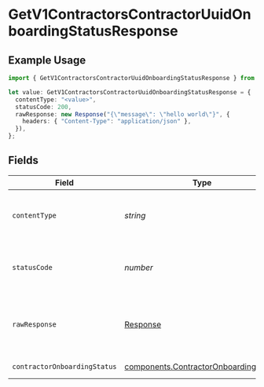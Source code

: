 # GetV1ContractorsContractorUuidOnboardingStatusResponse

## Example Usage

```typescript
import { GetV1ContractorsContractorUuidOnboardingStatusResponse } from "@gusto/embedded-api/models/operations/getv1contractorscontractoruuidonboardingstatus.js";

let value: GetV1ContractorsContractorUuidOnboardingStatusResponse = {
  contentType: "<value>",
  statusCode: 200,
  rawResponse: new Response("{\"message\": \"hello world\"}", {
    headers: { "Content-Type": "application/json" },
  }),
};
```

## Fields

| Field                                                                                          | Type                                                                                           | Required                                                                                       | Description                                                                                    |
| ---------------------------------------------------------------------------------------------- | ---------------------------------------------------------------------------------------------- | ---------------------------------------------------------------------------------------------- | ---------------------------------------------------------------------------------------------- |
| `contentType`                                                                                  | *string*                                                                                       | :heavy_check_mark:                                                                             | HTTP response content type for this operation                                                  |
| `statusCode`                                                                                   | *number*                                                                                       | :heavy_check_mark:                                                                             | HTTP response status code for this operation                                                   |
| `rawResponse`                                                                                  | [Response](https://developer.mozilla.org/en-US/docs/Web/API/Response)                          | :heavy_check_mark:                                                                             | Raw HTTP response; suitable for custom response parsing                                        |
| `contractorOnboardingStatus`                                                                   | [components.ContractorOnboardingStatus](../../models/components/contractoronboardingstatus.md) | :heavy_minus_sign:                                                                             | Example response.                                                                              |